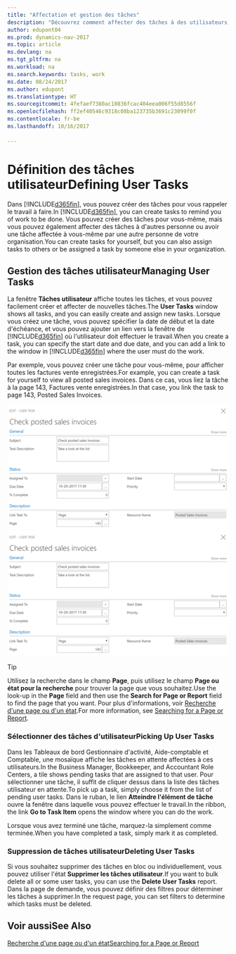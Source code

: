 ```yaml
---
title: "Affectation et gestion des tâches"
description: "Découvrez comment affecter des tâches à des utilisateurs, y compris votre comptable, dans Dynamics NAV"
author: edupont04
ms.prod: dynamics-nav-2017
ms.topic: article
ms.devlang: na
ms.tgt_pltfrm: na
ms.workload: na
ms.search.keywords: tasks, work
ms.date: 08/24/2017
ms.author: edupont
ms.translationtype: HT
ms.sourcegitcommit: 4fefaef7380ac10836fcac404eea006f55d8556f
ms.openlocfilehash: ff2ef40546c9318c08ba123735b3691c23099f0f
ms.contentlocale: fr-be
ms.lasthandoff: 10/16/2017

---
```

# <a name="defining-user-tasks"></a><span data-ttu-id="51770-103">Définition des tâches utilisateur</span><span class="sxs-lookup"><span data-stu-id="51770-103">Defining User Tasks</span></span>
<span data-ttu-id="51770-104">Dans [!INCLUDE[d365fin](includes/d365fin_md.md)], vous pouvez créer des tâches pour vous rappeler le travail à faire.</span><span class="sxs-lookup"><span data-stu-id="51770-104">In [!INCLUDE[d365fin](includes/d365fin_md.md)], you can create tasks to remind you of work to be done.</span></span> <span data-ttu-id="51770-105">Vous pouvez créer des tâches pour vous-même, mais vous pouvez également affecter des tâches à d'autres personne ou avoir une tâche affectée à vous-même par une autre personne de votre organisation.</span><span class="sxs-lookup"><span data-stu-id="51770-105">You can create tasks for yourself, but you can also assign tasks to others or be assigned a task by someone else in your organization.</span></span>  

## <a name="managing-user-tasks"></a><span data-ttu-id="51770-106">Gestion des tâches utilisateur</span><span class="sxs-lookup"><span data-stu-id="51770-106">Managing User Tasks</span></span>
<span data-ttu-id="51770-107">La fenêtre **Tâches utilisateur** affiche toutes les tâches, et vous pouvez facilement créer et affecter de nouvelles tâches.</span><span class="sxs-lookup"><span data-stu-id="51770-107">The **User Tasks** window shows all tasks, and you can easily create and assign new tasks.</span></span> <span data-ttu-id="51770-108">Lorsque vous créez une tâche, vous pouvez spécifier la date de début et la date d'échéance, et vous pouvez ajouter un lien vers la fenêtre de [!INCLUDE[d365fin](includes/d365fin_md.md)] où l'utilisateur doit effectuer le travail.</span><span class="sxs-lookup"><span data-stu-id="51770-108">When you create a task, you can specify the start date and due date, and you can add a link to the window in [!INCLUDE[d365fin](includes/d365fin_md.md)] where the user must do the work.</span></span>  

<span data-ttu-id="51770-109">Par exemple, vous pouvez créer une tâche pour vous-même, pour afficher toutes les factures vente enregistrées.</span><span class="sxs-lookup"><span data-stu-id="51770-109">For example, you can create a task for yourself to view all posted sales invoices.</span></span> <span data-ttu-id="51770-110">Dans ce cas, vous liez la tâche à la page 143, Factures vente enregistrées.</span><span class="sxs-lookup"><span data-stu-id="51770-110">In that case, you link the task to page 143, Posted Sales Invoices.</span></span>  

<span data-ttu-id="51770-111">![Exemple d'une tâche d'utilisateur](media/across-user-tasks/sample-user-task.png "Exemple d'une tâche d'utilisateur")</span><span class="sxs-lookup"><span data-stu-id="51770-111">![Example of a User Task](media/across-user-tasks/sample-user-task.png "Example of a user task")</span></span>

> [!TIP]  
>  <span data-ttu-id="51770-112">Utilisez la recherche dans le champ **Page**, puis utilisez le champ **Page ou état pour la recherche** pour trouver la page que vous souhaitez.</span><span class="sxs-lookup"><span data-stu-id="51770-112">Use the look-up in the **Page** field and then use the **Search for Page or Report** field to find the page that you want.</span></span> <span data-ttu-id="51770-113">Pour plus d'informations, voir [Recherche d'une page ou d'un état](ui-search.md).</span><span class="sxs-lookup"><span data-stu-id="51770-113">For more information, see [Searching for a Page or Report](ui-search.md).</span></span>  

### <a name="picking-up-user-tasks"></a><span data-ttu-id="51770-114">Sélectionner des tâches d'utilisateur</span><span class="sxs-lookup"><span data-stu-id="51770-114">Picking Up User Tasks</span></span>
<span data-ttu-id="51770-115">Dans les Tableaux de bord Gestionnaire d'activité, Aide-comptable et Comptable, une mosaïque affiche les tâches en attente affectées à ces utilisateurs.</span><span class="sxs-lookup"><span data-stu-id="51770-115">In the Business Manager, Bookkeeper, and Accountant Role Centers, a tile shows pending tasks that are assigned to that user.</span></span> <span data-ttu-id="51770-116">Pour sélectionner une tâche, il suffit de cliquer dessus dans la liste des tâches utilisateur en attente.</span><span class="sxs-lookup"><span data-stu-id="51770-116">To pick up a task, simply choose it from the list of pending user tasks.</span></span> <span data-ttu-id="51770-117">Dans le ruban, le lien **Atteindre l'élément de tâche** ouvre la fenêtre dans laquelle vous pouvez effectuer le travail.</span><span class="sxs-lookup"><span data-stu-id="51770-117">In the ribbon, the link **Go to Task Item** opens the window where you can do the work.</span></span>  

<span data-ttu-id="51770-118">Lorsque vous avez terminé une tâche, marquez-la simplement comme terminée.</span><span class="sxs-lookup"><span data-stu-id="51770-118">When you have completed a task, simply mark it as completed.</span></span>  

### <a name="deleting-user-tasks"></a><span data-ttu-id="51770-119">Suppression de tâches utilisateur</span><span class="sxs-lookup"><span data-stu-id="51770-119">Deleting User Tasks</span></span>
<span data-ttu-id="51770-120">Si vous souhaitez supprimer des tâches en bloc ou individuellement, vous pouvez utiliser l'état **Supprimer les tâches utilisateur**.</span><span class="sxs-lookup"><span data-stu-id="51770-120">If you want to bulk delete all or some user tasks, you can use the **Delete User Tasks** report.</span></span> <span data-ttu-id="51770-121">Dans la page de demande, vous pouvez définir des filtres pour déterminer les tâches à supprimer.</span><span class="sxs-lookup"><span data-stu-id="51770-121">In the request page, you can set filters to determine which tasks must be deleted.</span></span>  

## <a name="see-also"></a><span data-ttu-id="51770-122">Voir aussi</span><span class="sxs-lookup"><span data-stu-id="51770-122">See Also</span></span>
[<span data-ttu-id="51770-123">Recherche d'une page ou d'un état</span><span class="sxs-lookup"><span data-stu-id="51770-123">Searching for a Page or Report</span></span>](ui-search.md)  

